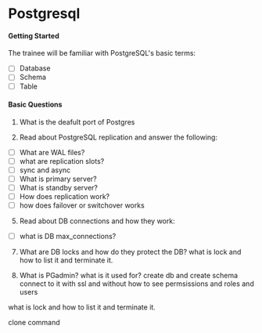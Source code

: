 # Postgresql

#### Getting Started

The trainee will be familiar with PostgreSQL's basic terms:
- [ ] Database
- [ ] Schema
- [ ] Table
     
#### Basic Questions

1. What is the deafult port of Postgres

2. Read about PostgreSQL replication and answer the following:
- [ ] What are WAL files? 
- [ ] what are replication slots?
- [ ] sync and async
- [ ] What is primary server?
- [ ] What is standby server?
- [ ] How does replication work?
- [ ] how does failover or switchover works

5. Read about DB connections and how they work:
- [ ] what is DB max_connections?
  

7. What are DB locks and how do they protect the DB?
   what is lock and how to list it and terminate it.



9. What is PGadmin? what is it used for?
   create db and create schema
   connect to it with ssl and without
   how to see permsissions and roles and users

what is lock and how to list it and terminate it.

clone command 


   
   
